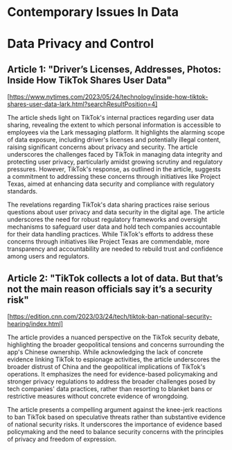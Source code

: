 # Contemporary Issues In Data

# Data Privacy and Control

## Article 1: "Driver’s Licenses, Addresses, Photos: Inside How TikTok Shares User Data"
[https://www.nytimes.com/2023/05/24/technology/inside-how-tiktok-shares-user-data-lark.html?searchResultPosition=4]

The article sheds light on TikTok's internal practices regarding user data sharing, revealing the extent to
which personal information is accessible to employees via the Lark messaging platform. It highlights the
alarming scope of data exposure, including driver's licenses and potentially illegal content, raising
significant concerns about privacy and security. The article underscores the challenges faced by TikTok in
managing data integrity and protecting user privacy, particularly amidst growing scrutiny and regulatory
pressures. However, TikTok's response, as outlined in the article, suggests a commitment to addressing these
concerns through initiatives like Project Texas, aimed at enhancing data security and compliance with regulatory
standards.

The revelations regarding TikTok's data sharing practices raise serious questions about user privacy and data
security in the digital age. The article underscores the need for robust regulatory frameworks and oversight
mechanisms to safeguard user data and hold tech companies accountable for their data handling practices. While
TikTok's efforts to address these concerns through initiatives like Project Texas are commendable, more
transparency and accountability are needed to rebuild trust and confidence among users and regulators. 

## Article 2: "TikTok collects a lot of data. But that’s not the main reason officials say it’s a security risk"
[https://edition.cnn.com/2023/03/24/tech/tiktok-ban-national-security-hearing/index.html]

The article provides a nuanced perspective on the TikTok security debate, highlighting the broader geopolitical
tensions and concerns surrounding the app's Chinese ownership. While acknowledging the lack of concrete evidence
linking TikTok to espionage activities, the article underscores the broader distrust of China and the
geopolitical implications of TikTok's operations. It emphasizes the need for evidence-based policymaking and
stronger privacy regulations to address the broader challenges posed by tech companies' data practices, rather
than resorting to blanket bans or restrictive measures without concrete evidence of wrongdoing.

The article presents a compelling argument against the knee-jerk reactions to ban TikTok based on speculative
threats rather than substantive evidence of national security risks. It underscores the importance of evidence
based policymaking and the need to balance security concerns with the principles of privacy and freedom of
expression.  
